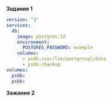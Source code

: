 **Задание 1**  
```yml
version: "3"
services:
  db:
    image: postgres:12
    environment:
      POSTGRES_PASSWORD: example
    volumes:
      - psdb:/var/lib/postgresql/data
      - psbk:/backup
volumes:
  psdb:
  psbk:
```  

**Зажание 2**

